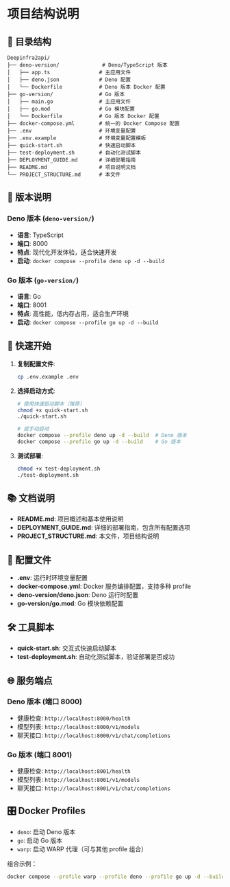 # 项目结构说明

## 📁 目录结构

```
Deepinfra2api/
├── deno-version/              # Deno/TypeScript 版本
│   ├── app.ts                # 主应用文件
│   ├── deno.json             # Deno 配置
│   └── Dockerfile            # Deno 版本 Docker 配置
├── go-version/               # Go 版本
│   ├── main.go               # 主应用文件
│   ├── go.mod                # Go 模块配置
│   └── Dockerfile            # Go 版本 Docker 配置
├── docker-compose.yml        # 统一的 Docker Compose 配置
├── .env                      # 环境变量配置
├── .env.example              # 环境变量配置模板
├── quick-start.sh            # 快速启动脚本
├── test-deployment.sh        # 自动化测试脚本
├── DEPLOYMENT_GUIDE.md       # 详细部署指南
├── README.md                 # 项目说明文档
└── PROJECT_STRUCTURE.md      # 本文件
```

## 🎯 版本说明

### Deno 版本 (`deno-version/`)
- **语言**: TypeScript
- **端口**: 8000
- **特点**: 现代化开发体验，适合快速开发
- **启动**: `docker compose --profile deno up -d --build`

### Go 版本 (`go-version/`)
- **语言**: Go
- **端口**: 8001
- **特点**: 高性能，低内存占用，适合生产环境
- **启动**: `docker compose --profile go up -d --build`

## 🚀 快速开始

1. **复制配置文件**:
   ```bash
   cp .env.example .env
   ```

2. **选择启动方式**:
   ```bash
   # 使用快速启动脚本（推荐）
   chmod +x quick-start.sh
   ./quick-start.sh
   
   # 或手动启动
   docker compose --profile deno up -d --build  # Deno 版本
   docker compose --profile go up -d --build    # Go 版本
   ```

3. **测试部署**:
   ```bash
   chmod +x test-deployment.sh
   ./test-deployment.sh
   ```

## 📚 文档说明

- **README.md**: 项目概述和基本使用说明
- **DEPLOYMENT_GUIDE.md**: 详细的部署指南，包含所有配置选项
- **PROJECT_STRUCTURE.md**: 本文件，项目结构说明

## 🔧 配置文件

- **.env**: 运行时环境变量配置
- **docker-compose.yml**: Docker 服务编排配置，支持多种 profile
- **deno-version/deno.json**: Deno 运行时配置
- **go-version/go.mod**: Go 模块依赖配置

## 🛠️ 工具脚本

- **quick-start.sh**: 交互式快速启动脚本
- **test-deployment.sh**: 自动化测试脚本，验证部署是否成功

## 🌐 服务端点

### Deno 版本 (端口 8000)
- 健康检查: `http://localhost:8000/health`
- 模型列表: `http://localhost:8000/v1/models`
- 聊天接口: `http://localhost:8000/v1/chat/completions`

### Go 版本 (端口 8001)
- 健康检查: `http://localhost:8001/health`
- 模型列表: `http://localhost:8001/v1/models`
- 聊天接口: `http://localhost:8001/v1/chat/completions`

## 🎛️ Docker Profiles

- `deno`: 启动 Deno 版本
- `go`: 启动 Go 版本
- `warp`: 启动 WARP 代理（可与其他 profile 组合）

组合示例：
```bash
docker compose --profile warp --profile deno --profile go up -d --build
```
